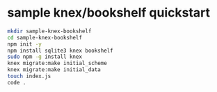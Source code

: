 # sample knex/bookshelf quickstart

```bash
mkdir sample-knex-bookshelf
cd sample-knex-bookshelf
npm init -y
npm install sqlite3 knex bookshelf
sudo npm -g install knex
knex migrate:make initial_scheme
knex migrate:make initial_data
touch index.js
code .
```

